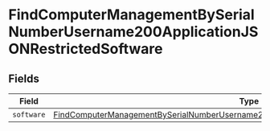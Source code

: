# FindComputerManagementBySerialNumberUsername200ApplicationJSONRestrictedSoftware


## Fields

| Field                                                                                                                                                                                                           | Type                                                                                                                                                                                                            | Required                                                                                                                                                                                                        | Description                                                                                                                                                                                                     |
| --------------------------------------------------------------------------------------------------------------------------------------------------------------------------------------------------------------- | --------------------------------------------------------------------------------------------------------------------------------------------------------------------------------------------------------------- | --------------------------------------------------------------------------------------------------------------------------------------------------------------------------------------------------------------- | --------------------------------------------------------------------------------------------------------------------------------------------------------------------------------------------------------------- |
| `software`                                                                                                                                                                                                      | [FindComputerManagementBySerialNumberUsername200ApplicationJSONRestrictedSoftwareSoftware](../../models/operations/findcomputermanagementbyserialnumberusername200applicationjsonrestrictedsoftwaresoftware.md) | :heavy_minus_sign:                                                                                                                                                                                              | N/A                                                                                                                                                                                                             |